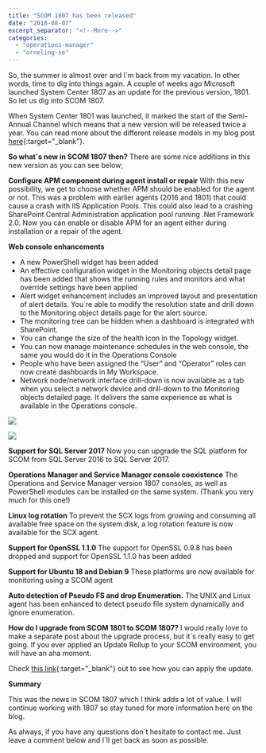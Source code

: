 ```yaml
---
title: "SCOM 1807 has been released"
date: "2018-08-07"
excerpt_separator: "<!--More-->"
categories: 
  - "operations-manager"
  - "orneling-se"
---
```


So, the summer is almost over and I´m back from my vacation. In other words, time to dig into things again. A couple of weeks ago Microsoft launched System Center 1807 as an update for the previous version, 1801. So let us dig into SCOM 1807.

When System Center 1801 was launched, it marked the start of the Semi-Annual Channel which means that a new version will be released twice a year. You can read more about the different release models in my blog post [here](https://blog.orneling.se/2017/11/news-about-scom-1801/){:target="_blank"}.
<!--More-->
**So what´s new in SCOM 1807 then?** There are some nice additions in this new version as you can see below;

**Configure APM component during agent install or repair** With this new possibility, we get to choose whether APM should be enabled for the agent or not. This was a problem with earlier agents (2016 and 1801) that could cause a crash with IIS Application Pools. This could also lead to a crashing SharePoint Central Administration application pool running .Net Framework 2.0. Now you can enable or disable APM for an agent either during installation or a repair of the agent.

**Web console enhancements**

- A new PowerShell widget has been added
- An effective configuration widget in the Monitoring objects detail page has been added that shows the running rules and monitors and what override settings have been applied
- Alert widget enhancement includes an improved layout and presentation of alert details. You´re able to modify the resolution state and drill down to the Monitoring object details page for the alert source.
- The monitoring tree can be hidden when a dashboard is integrated with SharePoint.
- You can change the size of the health icon in the Topology widget.
- You can now manage maintenance schedules in the web console, the same you would do it in the Operations Console
- People who have been assigned the “User” and “Operator” roles can now create dashboards in My Workspace.
- Network node/network interface drill-down is now available as a tab when you select a network device and drill-down to the Monitoring objects detailed page. It delivers the same experience as what is available in the Operations console.

![](https://blog.orneling.se/assets/images/2018/08/scom_1807_release_1.png)

![](https://blog.orneling.se/assets/images/2018/08/scom_1807_release_2.png)

**Support for SQL Server 2017** Now you can upgrade the SQL platform for SCOM from SQL Server 2016 to SQL Server 2017.

**Operations Manager and Service Manager console coexistence** The Operations and Service Manager version 1807 consoles, as well as PowerShell modules can be installed on the same system. (Thank you very much for this one!)

**Linux log rotation** To prevent the SCX logs from growing and consuming all available free space on the system disk, a log rotation feature is now available for the SCX agent.

**Support for OpenSSL 1.1.0** The support for OpenSSL 0.9.8 has been dropped and support for OpenSSL 1.1.0 has been added

**Support for Ubuntu 18 and Debian 9** These platforms are now available for monitoring using a SCOM agent

**Auto detection of Pseudo FS and drop Enumeration.** The UNIX and Linux agent has been enhanced to detect pseudo file system dynamically and ignore enumeration.

**How do I upgrade from SCOM 1801 to SCOM 1807?** I would really love to make a separate post about the upgrade process, but it´s really easy to get going. If you ever applied an Update Rollup to your SCOM environment, you will have an aha moment.

Check [this link](https://docs.microsoft.com/en-us/system-center/scom/upgrade-1801-to-1807?view=sc-om-1807){:target="_blank"} out to see how you can apply the update.

**Summary**

This was the news in SCOM 1807 which I think adds a lot of value. I will continue working with 1807 so stay tuned for more information here on the blog.

As always, if you have any questions don´t hesitate to contact me. Just leave a comment below and I´ll get back as soon as possible.